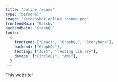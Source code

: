 ```yaml
---
title: "online resume"
type: "personal"
image: "screenshot-online-resume.png"
frontendMain: "Gatsby"
backendMain: "GraphQL"
tools:
  {
    frontend: ["React", "GraphQL", "Storybook"],
    backend: ["GraphQL"],
    testing: ["Jest", "Testing Library"],
    devops: ["CircleCI", "AWS"],
  }
---
```


This website!

<!-- end -->
